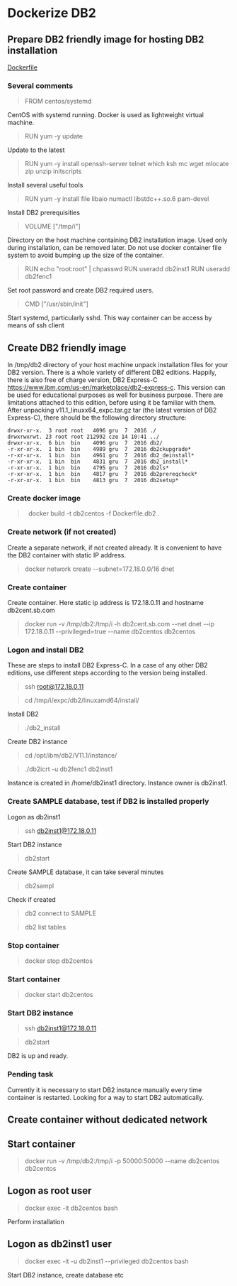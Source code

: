 # Dockerize DB2

## Prepare DB2 friendly image for hosting DB2 installation

[Dockerfile](Dockerfile.db2)

### Several comments

> FROM centos/systemd

CentOS with systemd running. Docker is used as lightweight virtual machine.
> RUN yum -y update

Update to the latest
> RUN yum -y install openssh-server telnet which ksh mc wget mlocate zip unzip initscripts

Install several useful tools
> RUN yum -y install file libaio numactl libstdc++.so.6 pam-devel

Install DB2 prerequisities
>  VOLUME ["/tmp/i"]

Directory on the host machine containing DB2 installation image. Used only during installation, can be removed later. Do not use docker container file system to avoid bumping up the size of the container.
>RUN echo "root:root" | chpasswd
>RUN useradd db2inst1
>RUN useradd db2fenc1

Set root password and create DB2 required users.
> CMD ["/usr/sbin/init"]

Start systemd, particularly sshd. This way container can be access by means of ssh client

## Create DB2 friendly image

In /tmp/db2 directory of your host machine unpack installation files for your DB2 version. There is a whole variety of different DB2 editions. Happily, there is also free of charge version, DB2 Express-C https://www.ibm.com/us-en/marketplace/db2-express-c. This version can be used for educational purposes as well for business purpose. There are limitations attached to this edition, before using it be familiar with them.
After unpacking v11.1_linuxx64_expc.tar.gz tar (the latest version of DB2 Express-C), there should be the following directory structure:
 
```
drwxr-xr-x.  3 root root   4096 gru  7  2016 ./
drwxrwxrwt. 23 root root 212992 cze 14 10:41 ../
drwxr-xr-x.  6 bin  bin    4096 gru  7  2016 db2/
-r-xr-xr-x.  1 bin  bin    4989 gru  7  2016 db2ckupgrade*
-r-xr-xr-x.  1 bin  bin    4961 gru  7  2016 db2_deinstall*
-r-xr-xr-x.  1 bin  bin    4831 gru  7  2016 db2_install*
-r-xr-xr-x.  1 bin  bin    4795 gru  7  2016 db2ls*
-r-xr-xr-x.  1 bin  bin    4817 gru  7  2016 db2prereqcheck*
-r-xr-xr-x.  1 bin  bin    4813 gru  7  2016 db2setup*
```
### Create docker image
>  docker build -t db2centos -f Dockerfile.db2 .
### Create network (if not created)
Create a separate network, if not created already. It is convenient to have the DB2 container with static IP address.
> docker network create --subnet=172.18.0.0/16 dnet

### Create container
Create container. Here static ip address is 172.18.0.11 and hostname db2cent.sb.com
>docker run -v /tmp/db2:/tmp/i  -h db2cent.sb.com --net dnet --ip 172.18.0.11 --privileged=true --name db2centos db2centos

### Logon and install DB2
These are steps to install DB2 Express-C. In a case of any other DB2 editions, use different steps according to the version being installed.
> ssh root@172.18.0.11

> cd /tmp/i/expc/db2/linuxamd64/install/

Install DB2
> ./db2_install

Create DB2 instance
> cd /opt/ibm/db2/V11.1/instance/

> ./db2icrt -u db2fenc1 db2inst1 

Instance is created in /home/db2inst1 directory. Instance owner is db2inst1.
### Create SAMPLE database, test if DB2 is installed properly
Logon as db2inst1
> ssh db2inst1@172.18.0.11

Start DB2 instance
> db2start

Create SAMPLE database, it can take several minutes
> db2sampl

Check if created
> db2 connect to SAMPLE

> db2 list tables

### Stop container

> docker stop db2centos

### Start container

> docker start db2centos

### Start DB2 instance
 > ssh db2inst1@172.18.0.11
 
 > db2start
 
 DB2 is up and ready.
 
### Pending task

Currently it is necessary to start DB2 instance manually every time container is restarted. Looking for a way to start DB2 automatically.

## Create container without dedicated network

## Start container

> docker run -v /tmp/db2:/tmp/i -p 50000:50000  --name db2centos db2centos

## Logon as root user

> docker exec -it db2centos bash

Perform installation
## Logon as db2inst1 user

> docker exec -it -u db2inst1 --privileged db2centos bash

Start DB2 instance, create database etc

